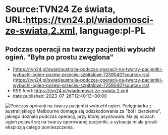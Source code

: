 # Source:TVN24 Ze świata, URL:https://tvn24.pl/wiadomosci-ze-swiata,2.xml, language:pl-PL

## Podczas operacji na twarzy pacjentki wybuchł ogień. "Była po prostu zwęglona"
 - [https://tvn24.pl/swiat/australia-podczas-operacji-na-twarzy-pacjentki-wybuchl-ogien-pozew-przeciw-szpitalowi-7259040?source=rss](https://tvn24.pl/swiat/australia-podczas-operacji-na-twarzy-pacjentki-wybuchl-ogien-pozew-przeciw-szpitalowi-7259040?source=rss)
 - RSS feed: https://tvn24.pl/wiadomosci-ze-swiata,2.xml
 - date published: 2023-07-26T12:40:13+00:00

<img alt="Podczas operacji na twarzy pacjentki wybuchł ogień. " src="https://tvn24.pl/najnowsze/cdn-zdjecie-fwc1j7-szpital-chirurg-operacja-chirurgia-lekarzshutterstock_1934483081-7259115/alternates/LANDSCAPE_1280" />
    Pielęgniarka z australijskiego Melbourne domaga się odszkodowania za "ból i cierpienie", jakiego doznała podczas operacji, przy której asystowała. Na jej oczach ogień pojawił się na twarzy operowanej pacjentki, a sytuacja miała grozić eksplozją całego pomieszczenia.

